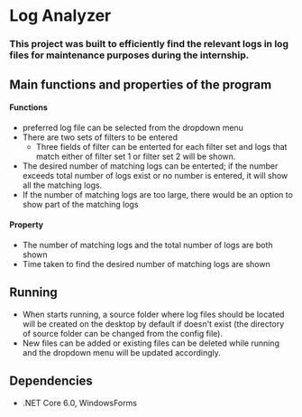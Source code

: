 # Log Analyzer
### This project was built to efficiently find the relevant logs in log files for maintenance purposes during the internship.

## Main functions and properties of the program

#### Functions
- preferred log file can be selected from the dropdown menu
- There are two sets of filters to be entered
  - Three fields of filter can be enterted for each filter set and logs that match either of filter set 1 or filter set 2 will be shown.
- The desired number of matching logs can be enterted; if the number exceeds total number of logs exist or no number is entered, it will show all the matching logs.
- If the number of matching logs are too large, there would be an option to show part of the matching logs 

#### Property
- The number of matching logs and the total number of logs are both shown
- Time taken to find the desired number of matching logs are shown

## Running
- When starts running, a source folder where log files should be located will be created on the desktop by default if doesn't exist 
(the directory of source folder can be changed from the config file).
- New files can be added or existing files can be deleted while running and the dropdown menu will be updated accordingly. 

## Dependencies
- .NET Core 6.0, WindowsForms
